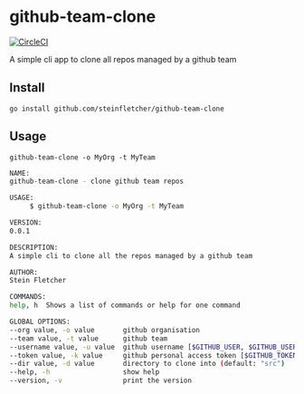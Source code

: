 # github-team-clone

[![CircleCI](https://circleci.com/gh/steinfletcher/github-team-clone.svg?style=svg&circle-token=063b1b1e0354cc424a2823c33ff4a2b66e029bae)](https://circleci.com/gh/steinfletcher/github-team-clone)

A simple cli app to clone all repos managed by a github team

## Install

    go install github.com/steinfletcher/github-team-clone

## Usage

    github-team-clone -o MyOrg -t MyTeam

```bash
NAME:
github-team-clone - clone github team repos

USAGE:
     $ github-team-clone -o MyOrg -t MyTeam

VERSION:
0.0.1

DESCRIPTION:
A simple cli to clone all the repos managed by a github team

AUTHOR:
Stein Fletcher

COMMANDS:
help, h  Shows a list of commands or help for one command

GLOBAL OPTIONS:
--org value, -o value       github organisation
--team value, -t value      github team
--username value, -u value  github username [$GITHUB_USER, $GITHUB_USERNAME]
--token value, -k value     github personal access token [$GITHUB_TOKEN, $GITHUB_API_KEY, $GITHUB_PERSONAL_ACCESS_TOKEN]
--dir value, -d value       directory to clone into (default: "src")
--help, -h                  show help
--version, -v               print the version
```
